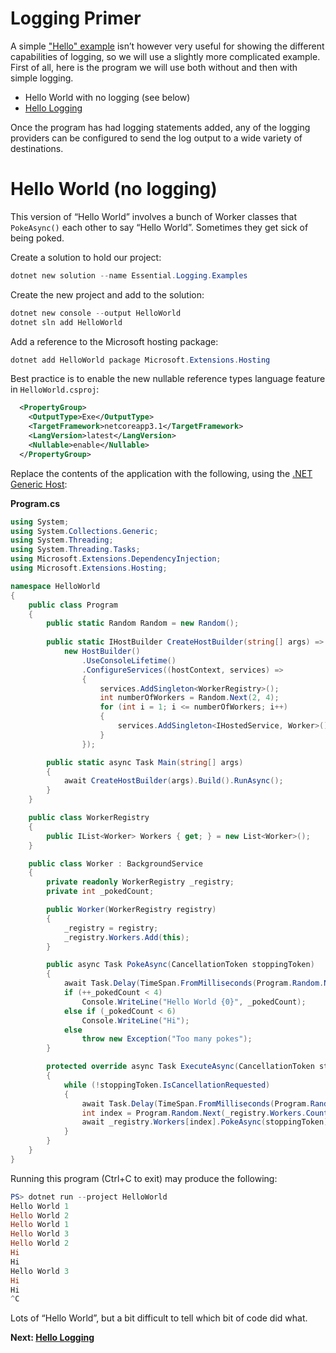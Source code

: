 # Logging Primer

A simple ["Hello" example](../README.md) isn’t however very useful for showing the different capabilities of logging, so we will use a slightly more complicated example. First of all, here is the program we will use both without and then with simple logging.

* Hello World with no logging (see below)
* [Hello Logging](Hello-Logging.md)

Once the program has had logging statements added, any of the logging providers can be configured to send the log output to a wide variety of destinations.

# Hello World (no logging)

This version of “Hello World” involves a bunch of Worker classes that `PokeAsync()` each other to say “Hello World”. Sometimes they get sick of being poked.

Create a solution to hold our project:

```powershell
dotnet new solution --name Essential.Logging.Examples
```

Create the new project and add to the solution:

```powershell
dotnet new console --output HelloWorld
dotnet sln add HelloWorld
```

Add a reference to the Microsoft hosting package:

```powershell
dotnet add HelloWorld package Microsoft.Extensions.Hosting
```

Best practice is to enable the new nullable reference types language feature in `HelloWorld.csproj`:

```xml
  <PropertyGroup>
    <OutputType>Exe</OutputType>
    <TargetFramework>netcoreapp3.1</TargetFramework>
    <LangVersion>latest</LangVersion>
    <Nullable>enable</Nullable>
  </PropertyGroup>
```

Replace the contents of the application with the following, using the [.NET Generic Host](https://docs.microsoft.com/en-us/aspnet/core/fundamentals/host/generic-host):

**Program.cs**
```c#
using System;
using System.Collections.Generic;
using System.Threading;
using System.Threading.Tasks;
using Microsoft.Extensions.DependencyInjection;
using Microsoft.Extensions.Hosting;

namespace HelloWorld
{
    public class Program
    {
        public static Random Random = new Random();
        
        public static IHostBuilder CreateHostBuilder(string[] args) =>
            new HostBuilder()
                .UseConsoleLifetime()
                .ConfigureServices((hostContext, services) =>
                {
                    services.AddSingleton<WorkerRegistry>();
                    int numberOfWorkers = Random.Next(2, 4);
                    for (int i = 1; i <= numberOfWorkers; i++)
                    {
                        services.AddSingleton<IHostedService, Worker>();
                    }
                });

        public static async Task Main(string[] args)
        {
            await CreateHostBuilder(args).Build().RunAsync();
        }
    }

    public class WorkerRegistry
    {
        public IList<Worker> Workers { get; } = new List<Worker>();
    }

    public class Worker : BackgroundService
    {
        private readonly WorkerRegistry _registry;
        private int _pokedCount;

        public Worker(WorkerRegistry registry)
        {
            _registry = registry;
            _registry.Workers.Add(this);
        }

        public async Task PokeAsync(CancellationToken stoppingToken)
        {
            await Task.Delay(TimeSpan.FromMilliseconds(Program.Random.Next(500)), stoppingToken);
            if (++_pokedCount < 4)
                Console.WriteLine("Hello World {0}", _pokedCount);
            else if (_pokedCount < 6)
                Console.WriteLine("Hi");
            else
                throw new Exception("Too many pokes");
        }

        protected override async Task ExecuteAsync(CancellationToken stoppingToken)
        {
            while (!stoppingToken.IsCancellationRequested)
            {
                await Task.Delay(TimeSpan.FromMilliseconds(Program.Random.Next(500)), stoppingToken);
                int index = Program.Random.Next(_registry.Workers.Count);
                await _registry.Workers[index].PokeAsync(stoppingToken);
            }
        }
    }
}
```

Running this program (Ctrl+C to exit) may produce the following:

```powershell
PS> dotnet run --project HelloWorld
Hello World 1
Hello World 2
Hello World 1
Hello World 3
Hello World 2
Hi
Hi
Hello World 3
Hi
Hi
^C
```

Lots of “Hello World”, but a bit difficult to tell which bit of code did what.

**Next: [Hello Logging](Hello-Logging.md)**
